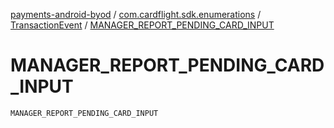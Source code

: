 [payments-android-byod](../../index.md) / [com.cardflight.sdk.enumerations](../index.md) / [TransactionEvent](index.md) / [MANAGER_REPORT_PENDING_CARD_INPUT](./-m-a-n-a-g-e-r_-r-e-p-o-r-t_-p-e-n-d-i-n-g_-c-a-r-d_-i-n-p-u-t.md)

# MANAGER_REPORT_PENDING_CARD_INPUT

`MANAGER_REPORT_PENDING_CARD_INPUT`